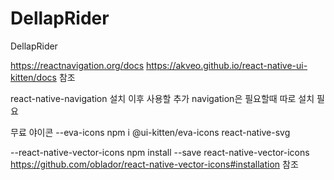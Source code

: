 # DellapRider
DellapRider

https://reactnavigation.org/docs
https://akveo.github.io/react-native-ui-kitten/docs
참조

react-native-navigation 설치 이후 사용할 추가 navigation은 필요할때 따로 설치 필요

무료 야이콘
--eva-icons
npm i @ui-kitten/eva-icons react-native-svg

--react-native-vector-icons
npm install --save react-native-vector-icons
https://github.com/oblador/react-native-vector-icons#installation 참조
